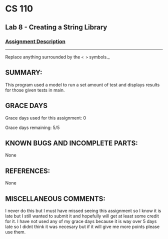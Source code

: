 # CS 110
## Lab 8 - Creating a String Library

### [Assignment Description](https://docs.google.com/document/d/1y_jvdf4tiNYyqNEkz-w9HXeigK8qQ45d-E4J1fvDBXk/edit?usp=sharing)

***

Replace anything surrounded by the `< >` symbols._

## SUMMARY:
 This program used a model to run a set amount of test and displays results for those given tests in main. 

## GRACE DAYS
Grace days used for this assignment: 0

Grace days remaining: 5/5

## KNOWN BUGS AND INCOMPLETE PARTS:
None 

## REFERENCES:
None 

## MISCELLANEOUS COMMENTS:
I never do this but I must have missed seeing this assignment so I know it is late but I still wanted to submit it and hopefully will get at least some credit for it. I have not used any of my grace days because it is way over 5 days late so I didnt think it was necesary but if it will give me more points please use them.